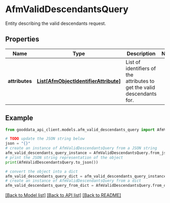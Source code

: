 # AfmValidDescendantsQuery

Entity describing the valid descendants request.

## Properties

Name | Type | Description | Notes
------------ | ------------- | ------------- | -------------
**attributes** | [**List[AfmObjectIdentifierAttribute]**](AfmObjectIdentifierAttribute.md) | List of identifiers of the attributes to get the valid descendants for. | 

## Example

```python
from gooddata_api_client.models.afm_valid_descendants_query import AfmValidDescendantsQuery

# TODO update the JSON string below
json = "{}"
# create an instance of AfmValidDescendantsQuery from a JSON string
afm_valid_descendants_query_instance = AfmValidDescendantsQuery.from_json(json)
# print the JSON string representation of the object
print(AfmValidDescendantsQuery.to_json())

# convert the object into a dict
afm_valid_descendants_query_dict = afm_valid_descendants_query_instance.to_dict()
# create an instance of AfmValidDescendantsQuery from a dict
afm_valid_descendants_query_from_dict = AfmValidDescendantsQuery.from_dict(afm_valid_descendants_query_dict)
```
[[Back to Model list]](../README.md#documentation-for-models) [[Back to API list]](../README.md#documentation-for-api-endpoints) [[Back to README]](../README.md)


